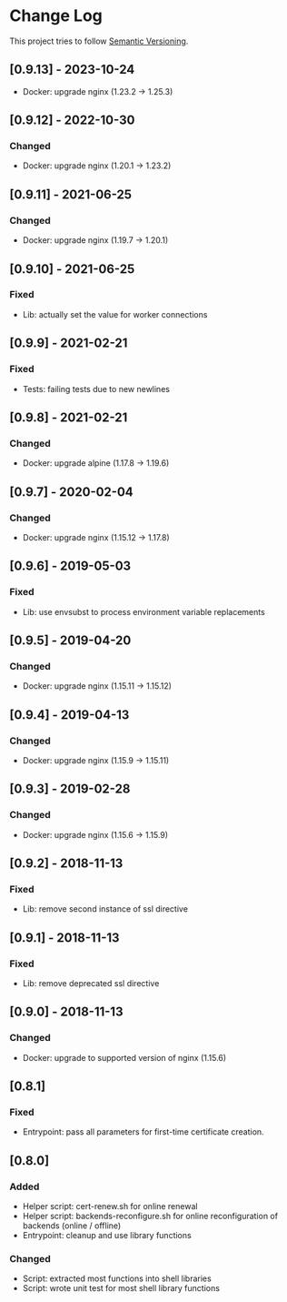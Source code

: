 # Change Log

This project tries to follow [Semantic Versioning](http://semver.org/).

## [0.9.13] - 2023-10-24

- Docker: upgrade nginx (1.23.2 -> 1.25.3)

## [0.9.12] - 2022-10-30

### Changed

- Docker: upgrade nginx (1.20.1 -> 1.23.2)

## [0.9.11] - 2021-06-25

### Changed

- Docker: upgrade nginx (1.19.7 -> 1.20.1)

## [0.9.10] - 2021-06-25

### Fixed

- Lib: actually set the value for worker connections

## [0.9.9] - 2021-02-21

### Fixed

- Tests: failing tests due to new newlines

## [0.9.8] - 2021-02-21

### Changed

- Docker: upgrade alpine (1.17.8 -> 1.19.6)

## [0.9.7] - 2020-02-04

### Changed

- Docker: upgrade nginx (1.15.12 -> 1.17.8)

## [0.9.6] - 2019-05-03

### Fixed

- Lib: use envsubst to process environment variable replacements

## [0.9.5] - 2019-04-20

### Changed

- Docker: upgrade nginx (1.15.11 -> 1.15.12)

## [0.9.4] - 2019-04-13

### Changed

- Docker: upgrade nginx (1.15.9 -> 1.15.11)

## [0.9.3] - 2019-02-28

### Changed

- Docker: upgrade nginx (1.15.6 -> 1.15.9)

## [0.9.2] - 2018-11-13

### Fixed

- Lib: remove second instance of ssl directive

## [0.9.1] - 2018-11-13

### Fixed

- Lib: remove deprecated ssl directive

## [0.9.0] - 2018-11-13

### Changed

- Docker: upgrade to supported version of nginx (1.15.6)

## [0.8.1]

### Fixed

- Entrypoint: pass all parameters for first-time certificate creation.

## [0.8.0]

### Added

- Helper script: cert-renew.sh for online renewal
- Helper script: backends-reconfigure.sh for online reconfiguration of backends (online / offline)
- Entrypoint: cleanup and use library functions

### Changed

- Script: extracted most functions into shell libraries
- Script: wrote unit test for most shell library functions
